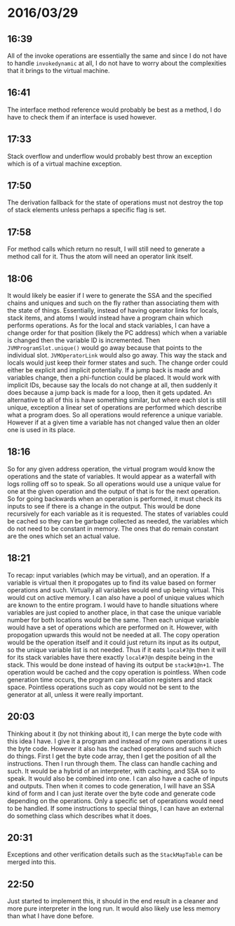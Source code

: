 # 2016/03/29

## 16:39

All of the invoke operations are essentially the same and since I do not have
to handle `invokedynamic` at all, I do not have to worry about the complexities
that it brings to the virtual machine.

## 16:41

The interface method reference would probably be best as a method, I do have to
check them if an interface is used however.

## 17:33

Stack overflow and underflow would probably best throw an exception which is
of a virtual machine exception.

## 17:50

The derivation fallback for the state of operations must not destroy the top
of stack elements unless perhaps a specific flag is set.

## 17:58

For method calls which return no result, I will still need to generate a
method call for it. Thus the atom will need an operator link itself.

## 18:06

It would likely be easier if I were to generate the SSA and the specified
chains and uniques and such on the fly rather than associating them with the
state of things. Essentially, instead of having operator links for locals,
stack items, and atoms I would instead have a program chain which performs
operations. As for the local and stack variables, I can have a change order
for that position (likely the PC address) which when a variable is changed then
the variable ID is incremented. Then `JVMProgramSlot.unique()` would go away
because that points to the individual slot. `JVMOperatorLink` would also go
away. This way the stack and locals would just keep their former states and
such. The change order could either be explicit and implicit potentially. If
a jump back is made and variables change, then a phi-function could be placed.
It would work with implicit IDs, because say the locals do not change at all,
then suddenly it does because a jump back is made for a loop, then it gets
updated. An alternative to all of this is have something similar, but where
each slot is still unique, exception a linear set of operations are performed
which describe what a program does. So all operations would reference a
unique variable. However if at a given time a variable has not changed value
then an older one is used in its place.

## 18:16

So for any given address operation, the virtual program would know the
operations and the state of variables. It would appear as a waterfall with
logs rolling off so to speak. So all operations would use a unique value for
one at the given operation and the output of that is for the next operation.
So for going backwards when an operation is performed, it must check its
inputs to see if there is a change in the output. This would be done
recursively for each variable as it is requested. The states of variables
could be cached so they can be garbage collected as needed, the variables
which do not need to be constant in memory. The ones that do remain constant
are the ones which set an actual value.

## 18:21

To recap: input variables (which may be virtual), and an operation. If a
variable is virtual then it propogates up to find its value based on former
operations and such. Virtually all variables would end up being virtual. This
would cut on active memory. I can also have a pool of unique values which are
known to the entire program. I would have to handle situations where variables
are just copied to another place, in that case the unique variable number for
both locations would be the same. Then each unique variable would have a set
of operations which are performed on it. However, with propogation upwards this
would not be needed at all. The copy operation would be the operation itself
and it could just return its input as its output, so the unique variable list
is not needed. Thus if it eats `local#7@n` then it will for its stack variables
have there exactly `local#7@n` despite being in the stack. This would be done
instead of having its output be `stack#1@n+1`. The operation would be cached
and the copy operation is pointless. When code generation time occurs, the
program can allocation registers and stack space. Pointless operations such
as copy would not be sent to the generator at all, unless it were really
important.

## 20:03

Thinking about it (by not thinking about it), I can merge the byte code with
this idea I have. I give it a program and instead of my own operations it
uses the byte code. However it also has the cached operations and such which
do things. First I get the byte code array, then I get the position of all the
instructions. Then I run through them. The class can handle caching and such.
It would be a hybrid of an interpreter, with caching, and SSA so to speak. It
would also be combined into one. I can also have a cache of inputs and outputs.
Then when it comes to code generation, I will have an SSA kind of form and I
can just iterate over the byte code and generate code depending on the
operations. Only a specific set of operations would need to be handled. If
some instructions to special things, I can have an external do something class
which describes what it does.

## 20:31

Exceptions and other verification details such as the `StackMapTable` can be
merged into this.

## 22:50

Just started to implement this, it should in the end result in a cleaner
and more pure interpreter in the long run. It would also likely use less
memory than what I have done before.

